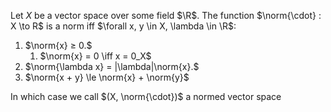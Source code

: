 Let $X$ be a vector space over some field $\R$. The function $\norm{\cdot} : X \to R$ is a norm iff $\forall x, y \in X, \lambda \in \R$:

1.  $\norm{x} ≥ 0.$
	1.  $\norm{x} = 0 \iff x = 0_X$
2.  $\norm{\lambda x} = |\lambda|\norm{x}.$
3. $\norm{x + y} \le \norm{x} + \norm{y}$

In which case we call $(X, \norm{\cdot})$ a normed vector space
